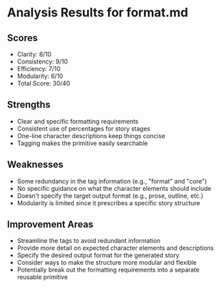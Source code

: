 # Analysis Results for format.md

## Scores
- Clarity: 8/10
- Consistency: 9/10
- Efficiency: 7/10
- Modularity: 6/10
- Total Score: 30/40

## Strengths
- Clear and specific formatting requirements
- Consistent use of percentages for story stages
- One-line character descriptions keep things concise
- Tagging makes the primitive easily searchable

## Weaknesses
- Some redundancy in the tag information (e.g., "format" and "core")
- No specific guidance on what the character elements should include
- Doesn't specify the target output format (e.g., prose, outline, etc.)
- Modularity is limited since it prescribes a specific story structure

## Improvement Areas
- Streamline the tags to avoid redundant information
- Provide more detail on expected character elements and descriptions
- Specify the desired output format for the generated story
- Consider ways to make the structure more modular and flexible
- Potentially break out the formatting requirements into a separate reusable primitive
